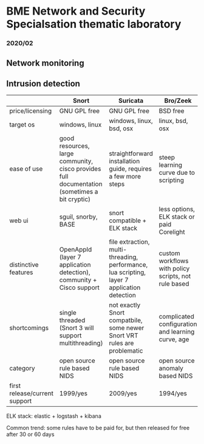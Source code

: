 # BME Network and Security Specialsation thematic laboratory

### 2020/02

## Network monitoring

## Intrusion detection

|                               | Snort                                                                                        | Suricata                                                                                    | Bro/Zeek                                             |
| ----------------------------- | -------------------------------------------------------------------------------------------- | ------------------------------------------------------------------------------------------- | ---------------------------------------------------- |
| price/licensing               | GNU GPL free                                                                                 | GNU GPL free                                                                                | BSD free                                             |
| target os                     | windows, linux                                                                               | windows, linux, bsd, osx                                                                    | linux, bsd, osx                                      |
| ease of use                   | good resources, large community, cisco provides full documentation (sometimes a bit cryptic) | straightforward installation guide, requires a few more steps                               | steep learning curve due to scripting                |
| web ui                        | sguil, snorby, BASE                                                                          | snort compatible + ELK stack                                                                | less options, ELK stack or paid Corelight            |
| distinctive features          | OpenAppId (layer 7 application detection), community + Cisco support                         | file extraction, multi-threading, performance, lua scripting, layer 7 application detection | custom workflows with policy scripts, not rule based |
| shortcomings                  | single threaded (Snort 3 will support multithreading)                                        | not exactly Snort compatbile, some newer Snort VRT rules are problematic                    | complicated configuration and learning curve, age    |
| category                      | open source rule based NIDS                                                                  | open source rule based NIDS                                                                 | open source anomaly based NIDS                       |
| first release/current support | 1999/yes                                                                                     | 2009/yes                                                                                    | 1994/yes                                             |

ELK stack: elastic + logstash + kibana

Common trend: some rules have to be paid for, but then released for free after 30 or 60 days













